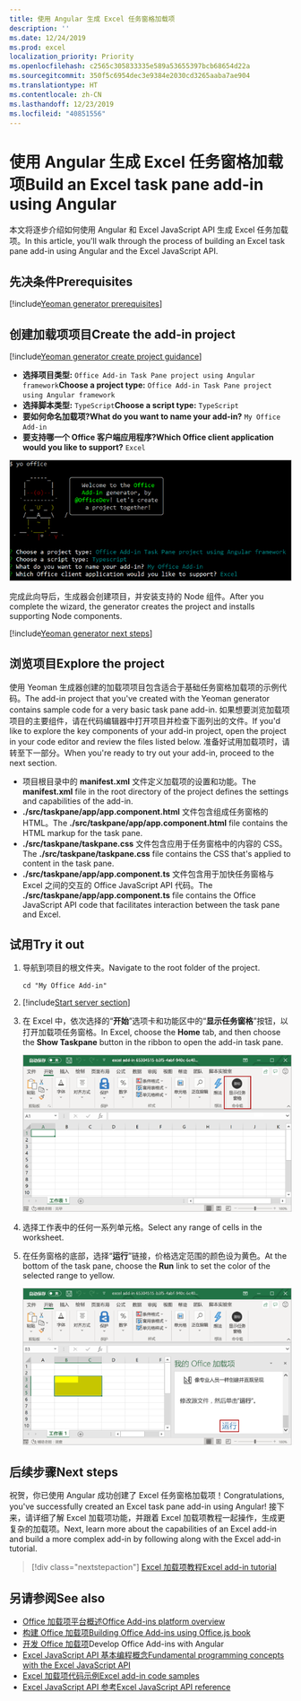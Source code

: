 ```yaml
---
title: 使用 Angular 生成 Excel 任务窗格加载项
description: ''
ms.date: 12/24/2019
ms.prod: excel
localization_priority: Priority
ms.openlocfilehash: c2565c305833335e589a53655397bcb68654d22a
ms.sourcegitcommit: 350f5c6954dec3e9384e2030cd3265aaba7ae904
ms.translationtype: HT
ms.contentlocale: zh-CN
ms.lasthandoff: 12/23/2019
ms.locfileid: "40851556"
---
```

# <a name="build-an-excel-task-pane-add-in-using-angular"></a><span data-ttu-id="5d8e0-102">使用 Angular 生成 Excel 任务窗格加载项</span><span class="sxs-lookup"><span data-stu-id="5d8e0-102">Build an Excel task pane add-in using Angular</span></span>

<span data-ttu-id="5d8e0-103">本文将逐步介绍如何使用 Angular 和 Excel JavaScript API 生成 Excel 任务加载项。</span><span class="sxs-lookup"><span data-stu-id="5d8e0-103">In this article, you'll walk through the process of building an Excel task pane add-in using Angular and the Excel JavaScript API.</span></span>

## <a name="prerequisites"></a><span data-ttu-id="5d8e0-104">先决条件</span><span class="sxs-lookup"><span data-stu-id="5d8e0-104">Prerequisites</span></span>

[!include[Yeoman generator prerequisites](../includes/quickstart-yo-prerequisites.md)]

## <a name="create-the-add-in-project"></a><span data-ttu-id="5d8e0-105">创建加载项项目</span><span class="sxs-lookup"><span data-stu-id="5d8e0-105">Create the add-in project</span></span>

[!include[Yeoman generator create project guidance](../includes/yo-office-command-guidance.md)]

- <span data-ttu-id="5d8e0-106">**选择项目类型:** `Office Add-in Task Pane project using Angular framework`</span><span class="sxs-lookup"><span data-stu-id="5d8e0-106">**Choose a project type:** `Office Add-in Task Pane project using Angular framework`</span></span>
- <span data-ttu-id="5d8e0-107">**选择脚本类型:** `TypeScript`</span><span class="sxs-lookup"><span data-stu-id="5d8e0-107">**Choose a script type:** `TypeScript`</span></span>
- <span data-ttu-id="5d8e0-108">**要如何命名加载项?**</span><span class="sxs-lookup"><span data-stu-id="5d8e0-108">**What do you want to name your add-in?**</span></span> `My Office Add-in`
- <span data-ttu-id="5d8e0-109">**要支持哪一个 Office 客户端应用程序?**</span><span class="sxs-lookup"><span data-stu-id="5d8e0-109">**Which Office client application would you like to support?**</span></span> `Excel`

![Yeoman 生成器](../images/yo-office-excel-angular-2.png)

<span data-ttu-id="5d8e0-111">完成此向导后，生成器会创建项目，并安装支持的 Node 组件。</span><span class="sxs-lookup"><span data-stu-id="5d8e0-111">After you complete the wizard, the generator creates the project and installs supporting Node components.</span></span>

[!include[Yeoman generator next steps](../includes/yo-office-next-steps.md)]

## <a name="explore-the-project"></a><span data-ttu-id="5d8e0-112">浏览项目</span><span class="sxs-lookup"><span data-stu-id="5d8e0-112">Explore the project</span></span>

<span data-ttu-id="5d8e0-113">使用 Yeoman 生成器创建的加载项项目包含适合于基础任务窗格加载项的示例代码。</span><span class="sxs-lookup"><span data-stu-id="5d8e0-113">The add-in project that you've created with the Yeoman generator contains sample code for a very basic task pane add-in.</span></span> <span data-ttu-id="5d8e0-114">如果想要浏览加载项项目的主要组件，请在代码编辑器中打开项目并检查下面列出的文件。</span><span class="sxs-lookup"><span data-stu-id="5d8e0-114">If you'd like to explore the key components of your add-in project, open the project in your code editor and review the files listed below.</span></span> <span data-ttu-id="5d8e0-115">准备好试用加载项时，请转至下一部分。</span><span class="sxs-lookup"><span data-stu-id="5d8e0-115">When you're ready to try out your add-in, proceed to the next section.</span></span>

- <span data-ttu-id="5d8e0-116">项目根目录中的 **manifest.xml** 文件定义加载项的设置和功能。</span><span class="sxs-lookup"><span data-stu-id="5d8e0-116">The **manifest.xml** file in the root directory of the project defines the settings and capabilities of the add-in.</span></span>
- <span data-ttu-id="5d8e0-117">**./src/taskpane/app/app.component.html** 文件包含组成任务窗格的 HTML。</span><span class="sxs-lookup"><span data-stu-id="5d8e0-117">The **./src/taskpane/app/app.component.html** file contains the HTML markup for the task pane.</span></span>
- <span data-ttu-id="5d8e0-118">**./src/taskpane/taskpane.css** 文件包含应用于任务窗格中的内容的 CSS。</span><span class="sxs-lookup"><span data-stu-id="5d8e0-118">The **./src/taskpane/taskpane.css** file contains the CSS that's applied to content in the task pane.</span></span>
- <span data-ttu-id="5d8e0-119">**./src/taskpane/app/app.component.ts** 文件包含用于加快任务窗格与 Excel 之间的交互的 Office JavaScript API 代码。</span><span class="sxs-lookup"><span data-stu-id="5d8e0-119">The **./src/taskpane/app/app.component.ts** file contains the Office JavaScript API code that facilitates interaction between the task pane and Excel.</span></span>

## <a name="try-it-out"></a><span data-ttu-id="5d8e0-120">试用</span><span class="sxs-lookup"><span data-stu-id="5d8e0-120">Try it out</span></span>

1. <span data-ttu-id="5d8e0-121">导航到项目的根文件夹。</span><span class="sxs-lookup"><span data-stu-id="5d8e0-121">Navigate to the root folder of the project.</span></span>

    ```command&nbsp;line
    cd "My Office Add-in"
    ```

2. [!include[Start server section](../includes/quickstart-yo-start-server-excel.md)] 

3. <span data-ttu-id="5d8e0-122">在 Excel 中，依次选择的“**开始**”选项卡和功能区中的“**显示任务窗格**”按钮，以打开加载项任务窗格。</span><span class="sxs-lookup"><span data-stu-id="5d8e0-122">In Excel, choose the **Home** tab, and then choose the **Show Taskpane** button in the ribbon to open the add-in task pane.</span></span>

    ![Excel 加载项按钮](../images/excel-quickstart-addin-3b.png)

4. <span data-ttu-id="5d8e0-124">选择工作表中的任何一系列单元格。</span><span class="sxs-lookup"><span data-stu-id="5d8e0-124">Select any range of cells in the worksheet.</span></span>

5. <span data-ttu-id="5d8e0-125">在任务窗格的底部，选择“**运行**”链接，价格选定范围的颜色设为黄色。</span><span class="sxs-lookup"><span data-stu-id="5d8e0-125">At the bottom of the task pane, choose the **Run** link to set the color of the selected range to yellow.</span></span>

    ![Excel 加载项](../images/excel-quickstart-addin-3c.png)

## <a name="next-steps"></a><span data-ttu-id="5d8e0-127">后续步骤</span><span class="sxs-lookup"><span data-stu-id="5d8e0-127">Next steps</span></span>

<span data-ttu-id="5d8e0-128">祝贺，你已使用 Angular 成功创建了 Excel 任务窗格加载项！</span><span class="sxs-lookup"><span data-stu-id="5d8e0-128">Congratulations, you've successfully created an Excel task pane add-in using Angular!</span></span> <span data-ttu-id="5d8e0-129">接下来，请详细了解 Excel 加载项功能，并跟着 Excel 加载项教程一起操作，生成更复杂的加载项。</span><span class="sxs-lookup"><span data-stu-id="5d8e0-129">Next, learn more about the capabilities of an Excel add-in and build a more complex add-in by following along with the Excel add-in tutorial.</span></span>

> [!div class="nextstepaction"]
> [<span data-ttu-id="5d8e0-130">Excel 加载项教程</span><span class="sxs-lookup"><span data-stu-id="5d8e0-130">Excel add-in tutorial</span></span>](../tutorials/excel-tutorial.md)

## <a name="see-also"></a><span data-ttu-id="5d8e0-131">另请参阅</span><span class="sxs-lookup"><span data-stu-id="5d8e0-131">See also</span></span>

* [<span data-ttu-id="5d8e0-132">Office 加载项平台概述</span><span class="sxs-lookup"><span data-stu-id="5d8e0-132">Office Add-ins platform overview</span></span>](../overview/office-add-ins.md)
* [<span data-ttu-id="5d8e0-133">构建 Office 加载项</span><span class="sxs-lookup"><span data-stu-id="5d8e0-133">Building Office Add-ins using Office.js book</span></span>](../overview/office-add-ins-fundamentals.md)
* <span data-ttu-id="5d8e0-134">[开发 Office 加载项](../develop/develop-overview.md)</span><span class="sxs-lookup"><span data-stu-id="5d8e0-134">[](../develop/develop-overview.md)Develop Office Add-ins with Angular</span></span>
* [<span data-ttu-id="5d8e0-135">Excel JavaScript API 基本编程概念</span><span class="sxs-lookup"><span data-stu-id="5d8e0-135">Fundamental programming concepts with the Excel JavaScript API</span></span>](../excel/excel-add-ins-core-concepts.md)
* [<span data-ttu-id="5d8e0-136">Excel 加载项代码示例</span><span class="sxs-lookup"><span data-stu-id="5d8e0-136">Excel add-in code samples</span></span>](https://developer.microsoft.com/office/gallery/?filterBy=Samples,Excel)
* [<span data-ttu-id="5d8e0-137">Excel JavaScript API 参考</span><span class="sxs-lookup"><span data-stu-id="5d8e0-137">Excel JavaScript API reference</span></span>](/office/dev/add-ins/reference/overview/excel-add-ins-reference-overview)